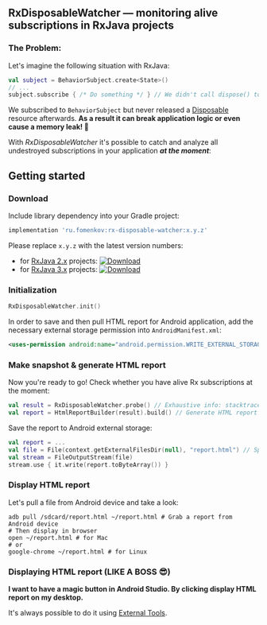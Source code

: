 ## RxDisposableWatcher — monitoring alive subscriptions in RxJava projects
### The Problem:
Let's imagine the following situation with RxJava:
```kotlin
val subject = BehaviorSubject.create<State>()
// ...
subject.subscribe { /* Do something */ } // We didn't call dispose() to stop receiving items from `subject`
```
We subscribed to `BehaviorSubject` but never released a [Disposable](http://reactivex.io/RxJava/2.x/javadoc/io/reactivex/disposables/Disposable.html) resource afterwards. **As a result it can break application logic or even cause a memory leak! 💩**

With _RxDisposableWatcher_ it's possible to catch and analyze all undestroyed subscriptions in your application **_at the moment_**:

## Getting started
### Download
Include library dependency into your Gradle project:
```groovy
implementation 'ru.fomenkov:rx-disposable-watcher:x.y.z'
```
Please replace `x.y.z` with the latest version numbers:
- for [RxJava 2.x](https://github.com/ReactiveX/RxJava/tree/2.x) projects:
[ ![Download](https://api.bintray.com/packages/andreyfomenkov/maven/rx-disposable-watcher/images/download.svg?version=1.0.0) ](https://bintray.com/andreyfomenkov/maven/rx-disposable-watcher/1.0.0/link)
- for [RxJava 3.x](https://github.com/ReactiveX/RxJava/tree/3.x) projects:
[ ![Download](https://api.bintray.com/packages/andreyfomenkov/maven/rx-disposable-watcher/images/download.svg?version=1.0.0) ](https://bintray.com/andreyfomenkov/maven/rx-disposable-watcher/1.0.0/link)

### Initialization
```kotlin
RxDisposableWatcher.init()
```
In order to save and then pull HTML report for Android application, add the necessary external storage permission into `AndroidManifest.xml`:
```xml
<uses-permission android:name="android.permission.WRITE_EXTERNAL_STORAGE" />
```

### Make snapshot & generate HTML report
Now you're ready to go! Check whether you have alive Rx subscriptions at the moment:
```kotlin
val result = RxDisposableWatcher.probe() // Exhaustive info: stacktrace, number of calls, etc.
val report = HtmlReportBuilder(result).build() // Generate HTML report
```
Save the report to Android external storage:
```kotlin
val report = ...
val file = File(context.getExternalFilesDir(null), "report.html") // Specify filename
val stream = FileOutputStream(file)
stream.use { it.write(report.toByteArray()) }
```

### Display HTML report
Let's pull a file from Android device and take a look:
```shell
adb pull /sdcard/report.html ~/report.html # Grab a report from Android device
# Then display in browser
open ~/report.html # for Mac
# or
google-chrome ~/report.html # for Linux
```

### Displaying HTML report (LIKE A BOSS 😎)
**I want to have a magic button in Android Studio. By clicking display HTML report on my desktop.**

It's always possible to do it using [External Tools](https://www.jetbrains.com/help/idea/settings-tools-external-tools.html).
